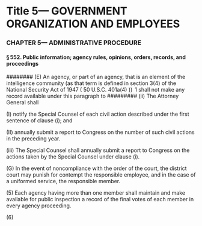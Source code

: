 
# Title 5— GOVERNMENT ORGANIZATION AND EMPLOYEES
### CHAPTER 5— ADMINISTRATIVE PROCEDURE
#### § 552. Public information; agency rules, opinions, orders, records, and proceedings
######## (E) An agency, or part of an agency, that is an element of the intelligence community (as that term is defined in section 3(4) of the National Security Act of 1947 ( 50 U.S.C. 401a(4) ))  1 shall not make any record available under this paragraph to
######### (ii) The Attorney General shall

(I) notify the Special Counsel of each civil action described under the first sentence of clause (i); and

(II) annually submit a report to Congress on the number of such civil actions in the preceding year.

(iii) The Special Counsel shall annually submit a report to Congress on the actions taken by the Special Counsel under clause (i).

(G) In the event of noncompliance with the order of the court, the district court may punish for contempt the responsible employee, and in the case of a uniformed service, the responsible member.

(5) Each agency having more than one member shall maintain and make available for public inspection a record of the final votes of each member in every agency proceeding.

(6)
